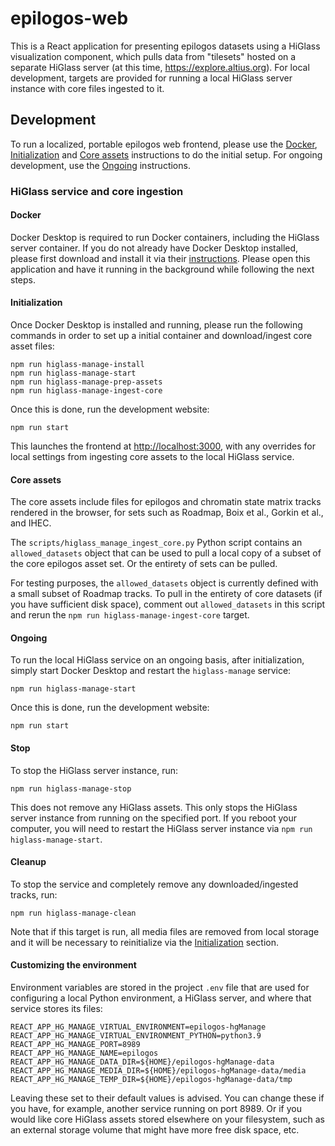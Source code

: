 # epilogos-web

This is a React application for presenting epilogos datasets using a HiGlass visualization component, which pulls data from "tilesets" hosted on a separate HiGlass server (at this time, https://explore.altius.org). For local development, targets are provided for running a local HiGlass server instance with core files ingested to it.

## Development

To run a localized, portable epilogos web frontend, please use the [Docker](#docker), [Initialization](#initialization) and [Core assets](#core-assets) instructions to do the initial setup. For ongoing development, use the [Ongoing](#ongoing) instructions.

### HiGlass service and core ingestion

#### Docker

Docker Desktop is required to run Docker containers, including the HiGlass server container. If you do not already have Docker Desktop installed, please first download and install it via their [instructions](https://docs.docker.com/desktop/setup/install). Please open this application and have it running in the background while following the next steps.

#### Initialization

Once Docker Desktop is installed and running, please run the following commands in order to set up a initial container and download/ingest core asset files:

```
npm run higlass-manage-install
npm run higlass-manage-start
npm run higlass-manage-prep-assets
npm run higlass-manage-ingest-core
```

Once this is done, run the development website:

```
npm run start
```

This launches the frontend at [http://localhost:3000](http://localhost:3000), with any overrides for local settings from ingesting core assets to the local HiGlass service.

#### Core assets

The core assets include files for epilogos and chromatin state matrix tracks rendered in the browser, for sets such as Roadmap, Boix et al., Gorkin et al., and IHEC.

The `scripts/higlass_manage_ingest_core.py` Python script contains an `allowed_datasets` object that can be used to pull a local copy of a subset of the core epilogos asset set. Or the entirety of sets can be pulled.

For testing purposes, the `allowed_datasets` object is currently defined with a small subset of Roadmap tracks. To pull in the entirety of core datasets (if you have sufficient disk space), comment out `allowed_datasets` in this script and rerun the `npm run higlass-manage-ingest-core` target.

#### Ongoing

To run the local HiGlass service on an ongoing basis, after initialization, simply start Docker Desktop and restart the `higlass-manage` service:

```
npm run higlass-manage-start
```

Once this is done, run the development website:

```
npm run start
```

#### Stop

To stop the HiGlass server instance, run:

```
npm run higlass-manage-stop
```

This does not remove any HiGlass assets. This only stops the HiGlass server instance from running on the specified port. If you reboot your computer, you will need to restart the HiGlass server instance via `npm run higlass-manage-start`.

#### Cleanup

To stop the service and completely remove any downloaded/ingested tracks, run:

```
npm run higlass-manage-clean
```

Note that if this target is run, all media files are removed from local storage and it will be necessary to reinitialize via the [Initialization](#initialization) section.

#### Customizing the environment

Environment variables are stored in the project `.env` file that are used for configuring a local Python environment, a HiGlass server, and where that service stores its files:

```
REACT_APP_HG_MANAGE_VIRTUAL_ENVIRONMENT=epilogos-hgManage
REACT_APP_HG_MANAGE_VIRTUAL_ENVIRONMENT_PYTHON=python3.9
REACT_APP_HG_MANAGE_PORT=8989
REACT_APP_HG_MANAGE_NAME=epilogos
REACT_APP_HG_MANAGE_DATA_DIR=${HOME}/epilogos-hgManage-data
REACT_APP_HG_MANAGE_MEDIA_DIR=${HOME}/epilogos-hgManage-data/media
REACT_APP_HG_MANAGE_TEMP_DIR=${HOME}/epilogos-hgManage-data/tmp
```

Leaving these set to their default values is advised. You can change these if you have, for example, another service running on port 8989. Or if you would like core HiGlass assets stored elsewhere on your filesystem, such as an external storage volume that might have more free disk space, etc.